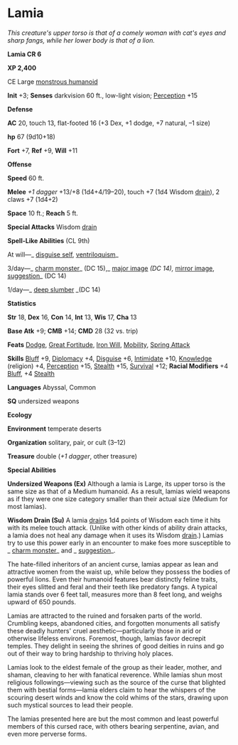 # Lamia

_This creature's upper torso is that of a comely woman with cat's eyes and sharp fangs, while her lower body is that of a lion._

**Lamia CR 6**

**XP 2,400**

CE Large [monstrous humanoid](creatureTypes#_monstrous-humanoid)

**Init** +3; **Senses** darkvision 60 ft., low-light vision; [Perception](../skills/perception#_perception) +15

**Defense**

**AC** 20, touch 13, flat-footed 16 (+3 Dex, +1 dodge, +7 natural, –1 size)

**hp** 67 (9d10+18)

**Fort** +7, **Ref** +9, **Will** +11

**Offense**

**Speed** 60 ft.

**Melee** _+1 dagger_ +13/+8 (1d4+4/19–20), touch +7 (1d4 Wisdom [drain](universalMonsterRules#_ability-damage-and-drain)), 2 claws +7 (1d4+2)

**Space** 10 ft.; **Reach** 5 ft.

**Special Attacks** Wisdom [drain](universalMonsterRules#_ability-damage-and-drain)

**Spell-Like Abilities** (CL 9th)

At will—_ [disguise self](../spells/disguiseSelf#_disguise-self), [ventriloquism](../spells/ventriloquism#_ventriloquism)_

3/day—_ [charm monster](../spells/charmMonster#_charm-monster)_ (DC 15),_ [major image](../spells/majorImage#_major-image) _(DC 14),_ [mirror image](../spells/mirrorImage#_mirror-image), [suggestion](../spells/suggestion#_suggestion)_ (DC 14)

1/day—_ [deep slumber](../spells/deepSlumber#_deep-slumber) _(DC 14)

**Statistics**

**Str** 18, **Dex** 16, **Con** 14, **Int** 13, **Wis** 17, **Cha** 13

**Base Atk** +9; **CMB** +14; **CMD** 28 (32 vs. trip)

**Feats** [Dodge](../feats#_dodge), [Great Fortitude](../feats#_great-fortitude), [Iron Will](../feats#_iron-will), [Mobility](../feats#_mobility), [Spring Attack](../feats#_spring-attack)

**Skills** [Bluff](../skills/bluff#_bluff) +9, [Diplomacy](../skills/diplomacy#_diplomacy) +4, [Disguise](../skills/disguise#_disguise) +6, [Intimidate](../skills/intimidate#_intimidate) +10, [Knowledge](../skills/knowledge#_knowledge) (religion) +4, [Perception](../skills/perception#_perception) +15, [Stealth](../skills/stealth#_stealth) +15, [Survival](../skills/survival#_survival) +12; **Racial Modifiers** +4 [Bluff](../skills/bluff#_bluff), +4 [Stealth](../skills/stealth#_stealth)

**Languages** Abyssal, Common

**SQ** undersized weapons

**Ecology**

**Environment** temperate deserts

**Organization** solitary, pair, or cult (3–12)

**Treasure** double (_+1 dagger_, other treasure)

**Special Abilities**

**Undersized Weapons (Ex)** Although a lamia is Large, its upper torso is the same size as that of a Medium humanoid. As a result, lamias wield weapons as if they were one size category smaller than their actual size (Medium for most lamias).

**Wisdom Drain (Su)** A lamia [drain](universalMonsterRules#_ability-damage-and-drain)s 1d4 points of Wisdom each time it hits with its melee touch attack. (Unlike with other kinds of ability drain attacks, a lamia does not heal any damage when it uses its Wisdom [drain](universalMonsterRules#_ability-damage-and-drain).) Lamias try to use this power early in an encounter to make foes more susceptible to _ [charm monster](../spells/charmMonster#_charm-monster)_ and _ [suggestion](../spells/suggestion#_suggestion)_.

The hate-filled inheritors of an ancient curse, lamias appear as lean and attractive women from the waist up, while below they possess the bodies of powerful lions. Even their humanoid features bear distinctly feline traits, their eyes slitted and feral and their teeth like predatory fangs. A typical lamia stands over 6 feet tall, measures more than 8 feet long, and weighs upward of 650 pounds.

Lamias are attracted to the ruined and forsaken parts of the world. Crumbling keeps, abandoned cities, and forgotten monuments all satisfy these deadly hunters' cruel aesthetic—particularly those in arid or otherwise lifeless environs. Foremost, though, lamias favor decrepit temples. They delight in seeing the shrines of good deities in ruins and go out of their way to bring hardship to thriving holy places.

Lamias look to the eldest female of the group as their leader, mother, and shaman, cleaving to her with fanatical reverence. While lamias shun most religious followings—viewing such as the source of the curse that blighted them with bestial forms—lamia elders claim to hear the whispers of the scouring desert winds and know the cold whims of the stars, drawing upon such mystical sources to lead their people.

The lamias presented here are but the most common and least powerful members of this cursed race, with others bearing serpentine, avian, and even more perverse forms.

